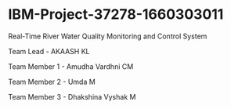 # IBM-Project-37278-1660303011
Real-Time River Water Quality Monitoring and Control System


Team Lead - AKAASH KL



Team Member 1 - Amudha Vardhni CM


Team Member 2 - Umda M



Team Member 3 - Dhakshina Vyshak M

